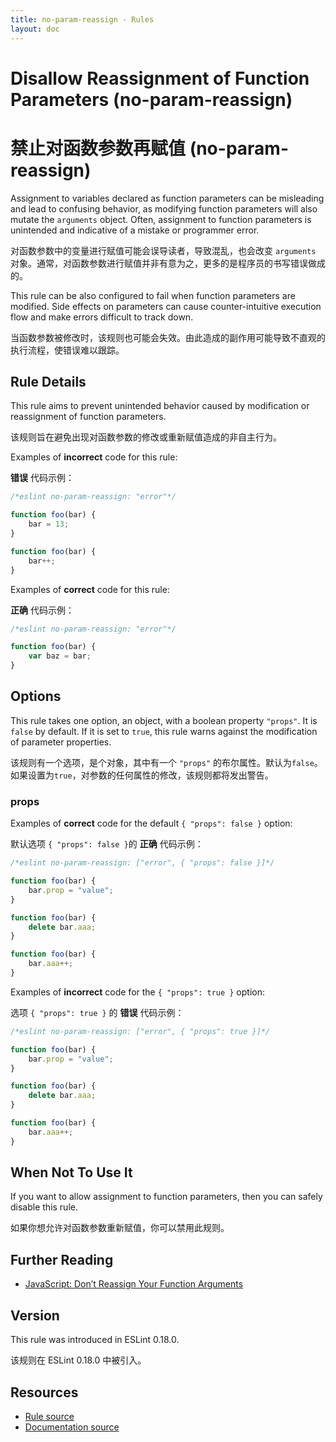 ```yaml
---
title: no-param-reassign - Rules
layout: doc
---
```

<!-- Note: No pull requests accepted for this file. See README.md in the root directory for details. -->

# Disallow Reassignment of Function Parameters (no-param-reassign)

# 禁止对函数参数再赋值 (no-param-reassign)

Assignment to variables declared as function parameters can be misleading and lead to confusing behavior, as modifying function parameters will also mutate the `arguments` object. Often, assignment to function parameters is unintended and indicative of a mistake or programmer error.

对函数参数中的变量进行赋值可能会误导读者，导致混乱，也会改变 `arguments` 对象。通常，对函数参数进行赋值并非有意为之，更多的是程序员的书写错误做成的。

This rule can be also configured to fail when function parameters are modified. Side effects on parameters can cause counter-intuitive execution flow and make errors difficult to track down.

当函数参数被修改时，该规则也可能会失效。由此造成的副作用可能导致不直观的执行流程，使错误难以跟踪。

## Rule Details

This rule aims to prevent unintended behavior caused by modification or reassignment of function parameters.

该规则旨在避免出现对函数参数的修改或重新赋值造成的非自主行为。

Examples of **incorrect** code for this rule:

**错误** 代码示例：

```js
/*eslint no-param-reassign: "error"*/

function foo(bar) {
    bar = 13;
}

function foo(bar) {
    bar++;
}
```

Examples of **correct** code for this rule:

**正确** 代码示例：

```js
/*eslint no-param-reassign: "error"*/

function foo(bar) {
    var baz = bar;
}
```

## Options

This rule takes one option, an object, with a boolean property `"props"`. It is `false` by default. If it is set to `true`, this rule warns against the modification of parameter properties.

该规则有一个选项，是个对象，其中有一个 `"props"` 的布尔属性。默认为`false`。如果设置为`true`，对参数的任何属性的修改，该规则都将发出警告。

### props

Examples of **correct** code for the default `{ "props": false }` option:

默认选项 `{ "props": false }`的 **正确** 代码示例：

```js
/*eslint no-param-reassign: ["error", { "props": false }]*/

function foo(bar) {
    bar.prop = "value";
}

function foo(bar) {
    delete bar.aaa;
}

function foo(bar) {
    bar.aaa++;
}
```

Examples of **incorrect** code for the `{ "props": true }` option:

选项 `{ "props": true }` 的 **错误** 代码示例：

```js
/*eslint no-param-reassign: ["error", { "props": true }]*/

function foo(bar) {
    bar.prop = "value";
}

function foo(bar) {
    delete bar.aaa;
}

function foo(bar) {
    bar.aaa++;
}
```

## When Not To Use It

If you want to allow assignment to function parameters, then you can safely disable this rule.

如果你想允许对函数参数重新赋值，你可以禁用此规则。

## Further Reading

* [JavaScript: Don’t Reassign Your Function Arguments](http://spin.atomicobject.com/2011/04/10/javascript-don-t-reassign-your-function-arguments/)

## Version

This rule was introduced in ESLint 0.18.0.

该规则在 ESLint 0.18.0 中被引入。

## Resources

* [Rule source](https://github.com/eslint/eslint/tree/master/lib/rules/no-param-reassign.js)
* [Documentation source](https://github.com/eslint/eslint/tree/master/docs/rules/no-param-reassign.md)
